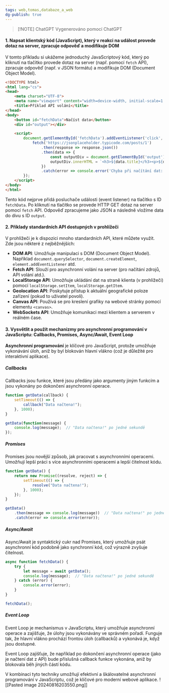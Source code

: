 ```yaml
---
tags: web,tomas,databaze_a_web
dg-publish: true
---
```

> [!NOTE] ChatGPT
> Vygenerováno pomocí ChatGPT
#### 1. Napsat klientský kód (JavaScript), který v reakci na událost provede dotaz na server, zpracuje odpověď a modifikuje DOM

V tomto příkladu si ukážeme jednoduchý JavaScriptový kód, který po kliknutí na tlačítko provede dotaz na server (např. pomocí `fetch` API), zpracuje odpověď (např. v JSON formátu) a modifikuje DOM (Document Object Model).

```html
<!DOCTYPE html>
<html lang="cs">
<head>
    <meta charset="UTF-8">
    <meta name="viewport" content="width=device-width, initial-scale=1.0">
    <title>Příklad API volání</title>
</head>
<body>
    <button id="fetchData">Načíst data</button>
    <div id="output"></div>

    <script>
        document.getElementById('fetchData').addEventListener('click', function() {
            fetch('https://jsonplaceholder.typicode.com/posts/1')
                .then(response => response.json())
                .then(data => {
                    const outputDiv = document.getElementById('output');
                    outputDiv.innerHTML = `<h3>${data.title}</h3><p>${data.body}</p>`;
                })
                .catch(error => console.error('Chyba při načítání dat:', error));
        });
    </script>
</body>
</html>
```

Tento kód nejprve přidá posluchače události (event listener) na tlačítko s ID `fetchData`. Po kliknutí na tlačítko se provede HTTP GET dotaz na server pomocí `fetch` API. Odpověď zpracujeme jako JSON a následně vložíme data do divu s ID `output`.

#### 2. Příklady standardních API dostupných v prohlížeči

V prohlížeči je k dispozici mnoho standardních API, které můžete využít. Zde jsou některé z nejběžnějších:

- **DOM API**: Umožňuje manipulaci s DOM (Document Object Model). Například `document.querySelector`, `document.createElement`, `element.addEventListener` atd.
- **Fetch API**: Slouží pro asynchronní volání na server (pro načítání zdrojů, API volání atd.). 
- **LocalStorage API**: Umožňuje ukládání dat na straně klienta (v prohlížeči) pomocí `localStorage.setItem`, `localStorage.getItem`.
- **Geolocation API**: Poskytuje přístup k aktuální geografické poloze zařízení (pokud to uživatel povolí).
- **Canvas API**: Používá se pro kreslení grafiky na webové stránky pomocí elementu `<canvas>`.
- **WebSockets API**: Umožňuje komunikaci mezi klientem a serverem v reálném čase.

#### 3. Vysvětlit a použít mechanizmy pro asynchronní programování v JavaScriptu: Callbacks, Promises, Async/Await, Event Loop

**Asynchronní programování** je klíčové pro JavaScript, protože umožňuje vykonávání úloh, aniž by byl blokován hlavní vlákno (což je důležité pro interaktivní aplikace).

##### Callbacks

Callbacks jsou funkce, které jsou předány jako argumenty jiným funkcím a jsou vykonány po dokončení asynchronní operace.

```javascript
function getData(callback) {
    setTimeout(() => {
        callback("Data načtena!");
    }, 1000);
}

getData(function(message) {
    console.log(message);  // "Data načtena!" po jedné sekundě
});
```

##### Promises

Promises jsou novější způsob, jak pracovat s asynchronními operacemi. Umožňují lepší práci s více asynchronními operacemi a lepší čitelnost kódu.

```javascript
function getData() {
    return new Promise((resolve, reject) => {
        setTimeout(() => {
            resolve("Data načtena!");
        }, 1000);
    });
}

getData()
    .then(message => console.log(message))  // "Data načtena!" po jedné sekundě
    .catch(error => console.error(error));
```

##### Async/Await

Async/Await je syntaktický cukr nad Promises, který umožňuje psát asynchronní kód podobně jako synchronní kód, což výrazně zvyšuje čitelnost.

```javascript
async function fetchData() {
    try {
        let message = await getData();
        console.log(message);  // "Data načtena!" po jedné sekundě
    } catch (error) {
        console.error(error);
    }
}

fetchData();
```

##### Event Loop

Event Loop je mechanismus v JavaScriptu, který umožňuje asynchronní operace a zajišťuje, že úlohy jsou vykonávány ve správném pořadí. Funguje tak, že hlavní vlákno prochází frontou úloh (callbacků) a vykonává je, když jsou dostupné.

Event Loop zajišťuje, že například po dokončení asynchronní operace (jako je načtení dat z API) bude příslušná callback funkce vykonána, aniž by blokovala běh jiných částí kódu.

V kombinaci tyto techniky umožňují efektivní a škálovatelné asynchronní programování v JavaScriptu, což je klíčové pro moderní webové aplikace.
![[Pasted image 20240816203550.png]]